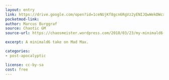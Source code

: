 ```yaml
---
layout: entry
link: https://drive.google.com/open?id=1ceNUjKf8gcn6RgVz2yENIJQwWekDWcxx
pocketmod-link:
author: Marcus Burggraf
source: Chaotic GM
source-url: https://chaosmeister.wordpress.com/2018/03/23/my-minimald6-games-furious-roads/

excerpt: A minimald6 take on Mad Max.

categories:
- post-apocalyptic

license: cc-by-sa
cost: free
---
```

